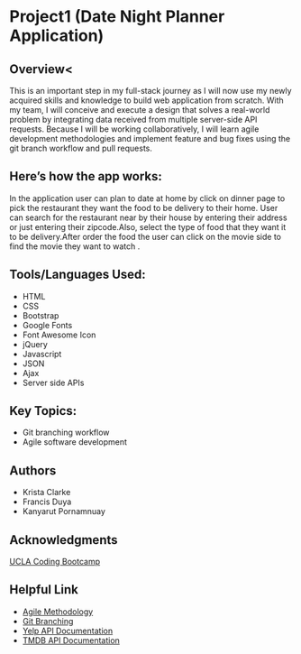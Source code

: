 # Project1 (Date Night Planner Application)

## Overview<
This is an important step in my full-stack journey as I will now use my newly acquired skills and knowledge to build web application from scratch. With my team, I will conceive and execute a design that solves a real-world problem by integrating data received from multiple server-side API requests. Because I will be working collaboratively, I will learn agile development methodologies and implement feature and bug fixes using the git branch workflow and pull requests.

## Here’s how the app works:
In the application user can plan to date at home by click on dinner page to pick the restaurant they want the food to be delivery to their home. User can search for the restaurant near by their house by entering their address or just entering their zipcode.Also, select the type of food that they want it to be delivery.After order the food the user can click on the movie side to find the movie they want to watch .

## Tools/Languages Used:
+ HTML
+ CSS
+ Bootstrap
+ Google Fonts
+ Font Awesome Icon
+ jQuery
+ Javascript
+ JSON
+ Ajax
+ Server side APIs

## Key Topics:
+ Git branching workflow
+ Agile software development

## Authors
+ Krista Clarke
+ Francis Duya
+ Kanyarut Pornamnuay

## Acknowledgments
[UCLA Coding Bootcamp](https://bootcamp.uclaextension.edu/coding/)

## Helpful Link
+ [Agile Methodology](https://en.wikipedia.org/wiki/Agile_software_development)
+ [Git Branching](https://git-scm.com/book/en/v2/Git-Branching-Branching-Workflows)
+ [Yelp API Documentation](https://www.yelp.com/developers/documentation/v3/get_started)
+ [TMDB API Documentation](https://developers.themoviedb.org/3/getting-started/introduction) 